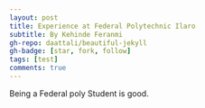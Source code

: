 ```yaml
---
layout: post
title: Experience at Federal Polytechnic Ilaro 
subtitle: By Kehinde Feranmi
gh-repo: daattali/beautiful-jekyll
gh-badge: [star, fork, follow]
tags: [test]
comments: true
---
```


Being a Federal poly Student is good.
